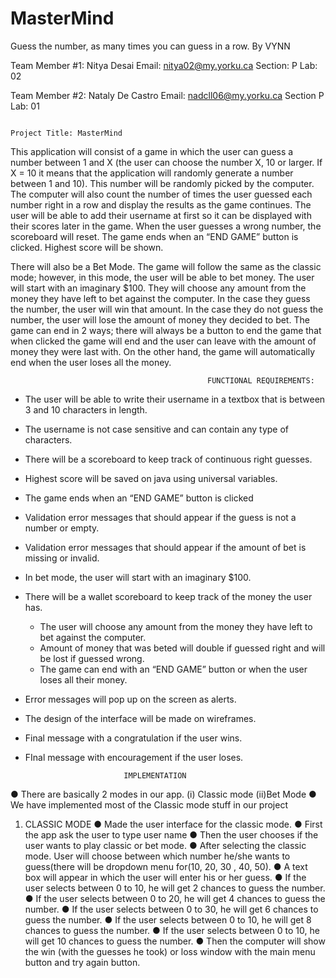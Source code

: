 # MasterMind
Guess the number, as many times you can guess in a row. By VYNN

Team Member #1: Nitya Desai
Email: nitya02@my.yorku.ca
Section: P
Lab: 02

Team Member #2: Nataly De Castro
Email: nadcll06@my.yorku.ca
Section P
Lab: 01

                                                                    Project Title: MasterMind

This application will consist of a game in which the user can guess a number between 1 and X (the user can choose the number X, 10 or larger. If X = 10 it means that the application will randomly generate a number between 1 and 10). This number will be randomly picked by the computer. The computer will also count the number of times the user guessed each number right in a row and display the results as the game continues. The user will be able to add their username at first so it can be displayed with their scores later in the game. When the user guesses a wrong number, the scoreboard will reset. The game ends when an “END GAME” button is clicked. Highest score will be shown.

There will also be a Bet Mode. The game will follow the same as the classic mode; however, in this mode, the user will be able to bet money. The user will start with an imaginary $100. They will choose any amount from the money they have left to bet against the computer. In the case they guess the number, the user will win that amount. In the case they do not guess  the number, the user will lose the amount of money they decided to bet. The game can end in 2 ways; there will always be a button to end the game that when clicked the game will end and the user can leave with the amount of money they were last with. On the other hand, the game will automatically end when the user loses all the money.

                                                FUNCTIONAL REQUIREMENTS:

- The user will be able to write their username in a textbox that is between 3 and 10 characters in length.
- The username is not case sensitive and can contain any type of characters.
- There will be a scoreboard to keep track of continuous right guesses.
- Highest score will be saved on java using universal variables.
- The game ends when an “END GAME” button is clicked
- Validation error messages that should appear if the guess is not a number or empty.
- Validation error messages that should appear if the amount of bet is missing or invalid.
- In bet mode, the user will start with an imaginary $100.
- There will be a wallet scoreboard to keep track of the money the user has.
  - The user will choose any amount from the money they have left to bet against the computer.
  - Amount of money that was beted will double if guessed right and will be lost if guessed wrong.
  - The game can end with an “END GAME” button or when the user loses all their money.    
- Error messages will pop up on the screen as alerts.
- The design of the interface will be made on wireframes.
- Final message with a congratulation if the user wins.
- FInal message with encouragement if the user loses.



                            IMPLEMENTATION
● There are basically 2 modes in our app. (i) Classic mode
(ii)Bet Mode
● We have implemented most of the Classic mode stuff in our project
1. CLASSIC MODE
● Made the user interface for the classic mode.
● First the app ask the user to type user name
● Then the user chooses if the user wants to play classic or bet mode.
● After selecting the classic mode. User will choose between which number
he/she wants to guess(there will be dropdown menu for(10, 20, 30 , 40,
50).
● A text box will appear in which the user will enter his or her guess.
● If the user selects between 0 to 10, he will get 2 chances to guess the
number.
● If the user selects between 0 to 20, he will get 4 chances to guess the
number.
● If the user selects between 0 to 30, he will get 6 chances to guess the
number.
● If the user selects between 0 to 10, he will get 8 chances to guess the
number.
● If the user selects between 0 to 10, he will get 10 chances to guess the
number.
● Then the computer will show the win (with the guesses he took) or loss
window with the main menu button and try again button.





